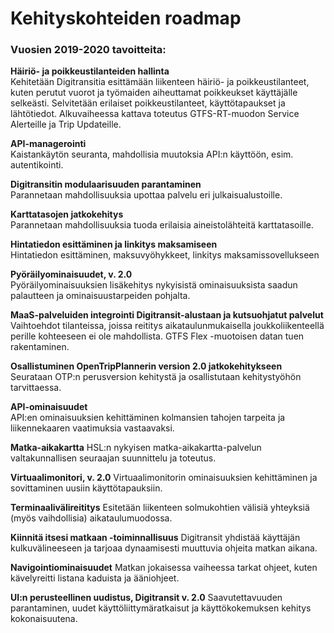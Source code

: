 ﻿# Kehityskohteiden roadmap



### Vuosien 2019-2020 tavoitteita:

**Häiriö- ja poikkeustilanteiden hallinta** <br>
Kehitetään Digitransitia esittämään liikenteen häiriö- ja poikkeustilanteet, kuten perutut vuorot ja työmaiden aiheuttamat poikkeukset käyttäjälle selkeästi. Selvitetään erilaiset poikkeustilanteet, käyttötapaukset ja lähtötiedot. Alkuvaiheessa kattava toteutus GTFS-RT-muodon Service Alerteille ja Trip Updateille.

**API-managerointi** <br>
Kaistankäytön seuranta, mahdollisia muutoksia API:n käyttöön, esim. autentikointi.

**Digitransitin modulaarisuuden parantaminen** <br>
Parannetaan mahdollisuuksia upottaa palvelu eri julkaisualustoille.

**Karttatasojen jatkokehitys** <br>
Parannetaan mahdollisuuksia tuoda erilaisia aineistolähteitä karttatasoille.

**Hintatiedon esittäminen ja linkitys maksamiseen** <br>
Hintatiedon esittäminen, maksuvyöhykkeet, linkitys maksamissovellukseen

**Pyöräilyominaisuudet, v. 2.0** <br>
Pyöräilyominaisuuksien lisäkehitys nykyisistä ominaisuuksista saadun palautteen ja ominaisuustarpeiden pohjalta.

**MaaS-palveluiden integrointi Digitransit-alustaan ja kutsuohjatut palvelut** <br>
Vaihtoehdot tilanteissa, joissa reititys aikataulunmukaisella joukkoliikenteellä perille kohteeseen ei ole mahdollista. GTFS Flex -muotoisen datan tuen rakentaminen.

**Osallistuminen OpenTripPlannerin version 2.0 jatkokehitykseen** <br>
Seurataan OTP:n perusversion kehitystä ja osallistutaan kehitystyöhön tarvittaessa.

**API-ominaisuudet** <br>
API:en ominaisuuksien kehittäminen kolmansien tahojen tarpeita ja liikennekaaren vaatimuksia vastaavaksi.

**Matka-aikakartta**
HSL:n nykyisen matka-aikakartta-palvelun valtakunnallisen seuraajan suunnittelu ja toteutus.

**Virtuaalimonitori, v. 2.0**
Virtuaalimonitorin ominaisuuksien kehittäminen ja sovittaminen uusiin käyttötapauksiin.

**Terminaalivälireititys**
Esitetään liikenteen solmukohtien välisiä yhteyksiä (myös vaihdollisia) aikataulumuodossa.

**Kiinnitä itsesi matkaan -toiminnallisuus**
Digitransit yhdistää käyttäjän kulkuvälineeseen ja tarjoaa dynaamisesti muuttuvia ohjeita matkan aikana.

**Navigointiominaisuudet**
Matkan jokaisessa vaiheessa tarkat ohjeet, kuten kävelyreitti listana kaduista ja ääniohjeet.

**UI:n perusteellinen uudistus, Digitransit v. 2.0**
Saavutettavuuden parantaminen, uudet käyttöliittymäratkaisut ja käyttökokemuksen kehitys kokonaisuutena.
